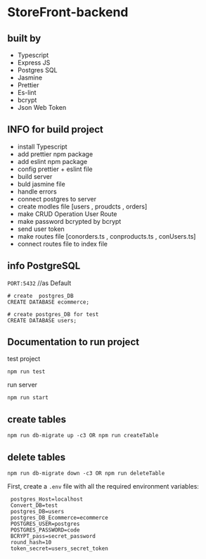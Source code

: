 # StoreFront-backend

## built by

- Typescript
- Express JS
- Postgres SQL
- Jasmine
- Prettier
- Es-lint
- bcrypt
- Json Web Token

## INFO for build project

- install Typescript
- add prettier npm package
- add eslint npm package
- config prettier + eslint file
- build server
- buld jasmine file
- handle errors
- connect postgres to server
- create modles file [users , proudcts , orders]
- make CRUD Operation User Route
- make password bcrypted by bcrypt
- send user token
- make routes file [conorders.ts , conproducts.ts , conUsers.ts]
- connect routes file to index file

## info PostgreSQL

`PORT:5432` //as Default

```
# create  postgres_DB
CREATE DATABASE ecommerce;

# create postgres_DB for test
CREATE DATABASE users;
```

## Documentation to run project

test project

`npm run test`

run server

`npm run start`

## create tables

`npm run db-migrate up -c3 OR npm run createTable`

## delete tables

`npm run db-migrate down -c3 OR npm run deleteTable`

First, create a `.env` file with all the required environment variables:

```
 postgres_Host=localhost
 Convert_DB=test
 postgres_DB=users
 postgres_DB_Ecommerce=ecommerce
 POSTGRES_USER=postgres
 POSTGRES_PASSWORD=code
 BCRYPT_pass=secret_password
 round_hash=10
 token_secret=users_secret_token
```
